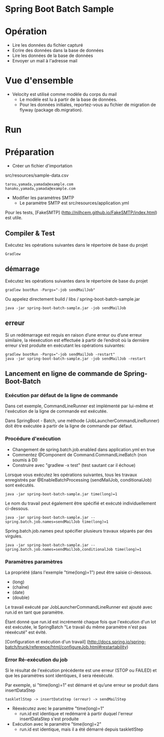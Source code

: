 # Spring Boot Batch Sample

# Opération

* Lire les données du fichier capturé
* Ecrire des données dans la base de données
* Lire les données de la base de données
* Envoyer un mail à l'adresse mail

# Vue d'ensemble

* Velocity est utilisé comme modèle du corps du mail
    * Le modèle est lu à partir de la base de données.
    * Pour les données initiales, reportez-vous au fichier de migration de flyway (package db.migration).

# Run

# Préparation

* Créer un fichier d'importation

src/resources/sample-data.csv

    tarou,yamada,yamada@example.com
    hanako,yamada,yamada@example.com

* Modifier les paramètres SMTP
    * Le paramètre SMTP est src/resources/application.yml

Pour les tests, [FakeSMTP] (http://nilhcem.github.io/FakeSMTP/index.html) est utile.

## Compiler & Test

Exécutez les opérations suivantes dans le répertoire de base du projet

    Gradlew

## démarrage

Exécutez les opérations suivantes dans le répertoire de base du projet

    gradlew bootRun -Pargs="-job sendMailJob"

Ou appelez directement build / libs / spring-boot-batch-sample.jar

    java -jar spring-boot-batch-sample.jar -job sendMailJob

## erreur

Si un redémarrage est requis en raison d’une erreur ou d’une erreur similaire, la réexécution est effectuée à partir de l’endroit où la dernière erreur s’est produite en exécutant les opérations suivantes:

    gradlew bootRun -Pargs="-job sendMailJob -restart"
    java -jar spring-boot-batch-sample.jar -job sendMailJob -restart

## Lancement en ligne de commande de Spring-Boot-Batch

### Exécution par défaut de la ligne de commande

Dans cet exemple, CommandLineRunner est implémenté par lui-même et l'exécution de la ligne de commande est exécutée.

Dans SpringBoot - Batch, une méthode (JobLauncherCommandLineRunner) doit être exécutée à partir de la ligne de commande par défaut.

### Procédure d'exécution

* Changement de spring.batch.job.enabled dans application.yml en true
* Commentez @Component de Command.CommandLineBatch (non soumis à DI)
* Construire avec "gradlew -x test" (test sautant car il échoue)

Lorsque vous exécutez les opérations suivantes, tous les travaux enregistrés par @EnableBatchProcessing (sendMailJob, conditionalJob) sont exécutés.

    java -jar spring-boot-batch-sample.jar time(long)=1

Le nom du travail peut également être spécifié et exécuté individuellement ci-dessous.

    java -jar spring-boot-batch-sample.jar --spring.batch.job.names=sendMailJob time(long)=1

Spring.batch.job.names peut spécifier plusieurs travaux séparés par des virgules.

    java -jar spring-boot-batch-sample.jar --spring.batch.job.names=sendMailJob,conditionalJob time(long)=1

### Paramètres paramètres

La propriété (dans l'exemple "time(long)=1") peut être saisie ci-dessous.

* (long)
* (chaîne)
* (date)
* (double)

Le travail exécuté par JobLauncherCommandLineRunner est ajouté avec run.id en tant que paramètre.

Étant donné que run.id est incrémenté chaque fois que l'exécution d'un lot est exécutée, le SpringBatch "Le travail du même paramètre n'est pas réexécuté" est évité.

[Configuration et exécution d'un travail] (http://docs.spring.io/spring-batch/trunk/reference/html/configureJob.html#restartability)

### Error Ré-exécution du job

Si le résultat de l'exécution précédente est une erreur (STOP ou FAILED) et que les paramètres sont identiques, il sera réexécuté.

Par exemple, si "time(long)=1" est démarré et qu’une erreur se produit dans insertDataStep

    taskletlStep -> insertDataStep (erreur) -> sendMailStep

* Réexécutez avec le paramètre "time(long)=1"
    * run.id est identique et redémarré à partir duquel l'erreur insertDataStep s'est produite
* Exécution avec le paramètre "time(long)=2"
    * run.id est identique, mais il a été démarré depuis taskletlStep
